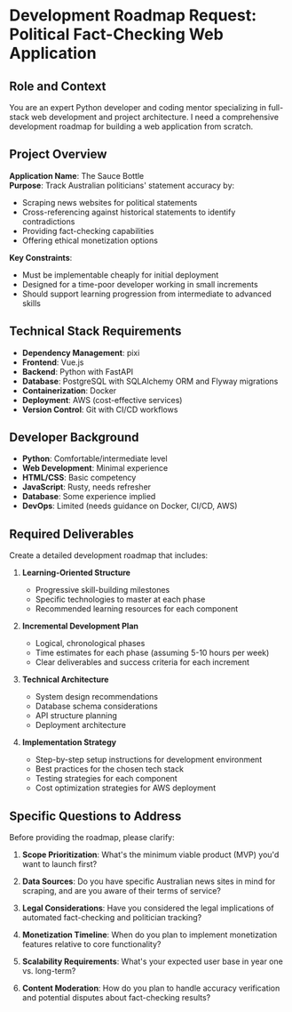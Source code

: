 # Development Roadmap Request: Political Fact-Checking Web Application

## Role and Context
You are an expert Python developer and coding mentor specializing in full-stack web development and project architecture. I need a comprehensive development roadmap for building a web application from scratch.

## Project Overview
**Application Name**: The Sauce Bottle  
**Purpose**: Track Australian politicians' statement accuracy by:
- Scraping news websites for political statements
- Cross-referencing against historical statements to identify contradictions
- Providing fact-checking capabilities
- Offering ethical monetization options

**Key Constraints**: 
- Must be implementable cheaply for initial deployment
- Designed for a time-poor developer working in small increments
- Should support learning progression from intermediate to advanced skills

## Technical Stack Requirements
- **Dependency Management**: pixi
- **Frontend**: Vue.js
- **Backend**: Python with FastAPI
- **Database**: PostgreSQL with SQLAlchemy ORM and Flyway migrations
- **Containerization**: Docker
- **Deployment**: AWS (cost-effective services)
- **Version Control**: Git with CI/CD workflows

## Developer Background
- **Python**: Comfortable/intermediate level
- **Web Development**: Minimal experience
- **HTML/CSS**: Basic competency
- **JavaScript**: Rusty, needs refresher
- **Database**: Some experience implied
- **DevOps**: Limited (needs guidance on Docker, CI/CD, AWS)

## Required Deliverables
Create a detailed development roadmap that includes:

1. **Learning-Oriented Structure**
   - Progressive skill-building milestones
   - Specific technologies to master at each phase
   - Recommended learning resources for each component

2. **Incremental Development Plan**
   - Logical, chronological phases
   - Time estimates for each phase (assuming 5-10 hours per week)
   - Clear deliverables and success criteria for each increment

3. **Technical Architecture**
   - System design recommendations
   - Database schema considerations
   - API structure planning
   - Deployment architecture

4. **Implementation Strategy**
   - Step-by-step setup instructions for development environment
   - Best practices for the chosen tech stack
   - Testing strategies for each component
   - Cost optimization strategies for AWS deployment

## Specific Questions to Address
Before providing the roadmap, please clarify:

1. **Scope Prioritization**: What's the minimum viable product (MVP) you'd want to launch first?

2. **Data Sources**: Do you have specific Australian news sites in mind for scraping, and are you aware of their terms of service?

3. **Legal Considerations**: Have you considered the legal implications of automated fact-checking and politician tracking?

4. **Monetization Timeline**: When do you plan to implement monetization features relative to core functionality?

5. **Scalability Requirements**: What's your expected user base in year one vs. long-term?

6. **Content Moderation**: How do you plan to handle accuracy verification and potential disputes about fact-checking results?
